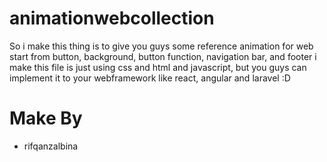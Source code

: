 # animationwebcollection
So i make this thing is to give you guys some reference animation for web start from button, background, button function, navigation bar, and footer 
i make this file is just using css and html and javascript, but you guys can implement it to your webframework like react, angular and laravel :D

# Make By 
- rifqanzalbina
